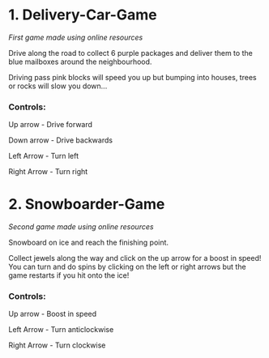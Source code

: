 # 1. Delivery-Car-Game
_First game made using online resources_

Drive along the road to collect 6 purple packages and deliver them to the blue mailboxes around the neighbourhood. 

Driving pass pink blocks will speed you up but bumping into houses, trees or rocks will slow you down...


### Controls:

Up arrow - Drive forward

Down arrow - Drive backwards

Left Arrow - Turn left

Right Arrow - Turn right




# 2. Snowboarder-Game
_Second game made using online resources_

Snowboard on ice and reach the finishing point.

Collect jewels along the way and click on the up arrow for a boost in speed! You can turn and do spins by clicking on the left or right arrows but the game restarts if you hit onto the ice!

### Controls:

Up arrow - Boost in speed

Left Arrow - Turn anticlockwise

Right Arrow - Turn clockwise

